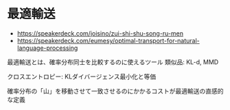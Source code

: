 # 最適輸送

- https://speakerdeck.com/joisino/zui-shi-shu-song-ru-men
- https://speakerdeck.com/eumesy/optimal-transport-for-natural-language-processing


最適輸送とは、確率分布同士を比較するのに使えるツール
類似品: KL-d, MMD

クロスエントロピー: KLダイバージェンス最小化と等価

確率分布の「山」を移動させて一致させるのにかかるコストが最適輸送の直感的な定義
